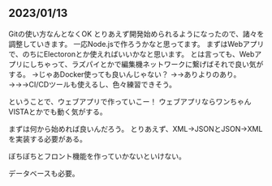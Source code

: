 

## 2023/01/13
Gitの使い方なんとなくOK
とりあえず開発始められるようになったので、諸々を調整していきます。
一応Node.jsで作ろうかなと思ってます。
まずはWebアプリで、のちにElectoronとか使えればいいかなと思います。
とは言っても、Webアプリにしちゃって、ラズパイとかで編集機ネットワークに繋げばそれで良い気がする。
→じゃあDocker使っても良いんじゃない？
→→ありよりのあり。
→→→CI/CDツールも使えるし、色々練習できそう。

ということで、ウェブアプリで作っていこー！
ウェブアプリならワンちゃんVISTAとかでも動く気がする。

まずは何から始めれば良いんだろう。
とりあえず、XML→JSONとJSON→XMLを実装する必要がある。

ぼちぼちとフロント機能を作っていかないといけない。

データベースも必要。